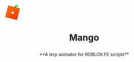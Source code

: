 <img align="center" src="logo.png" title="Logo">

# <p align="center">Mango </p>

<p align="center">**A lerp animator for ROBLOX FE scripts**</p>

[logo]: logo.png
